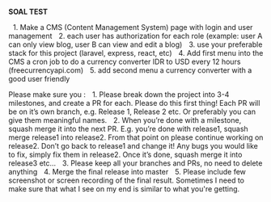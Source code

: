 **SOAL TEST**

 1.⁠ ⁠Make a CMS (Content Management System) page with login and user management
 2.⁠ ⁠each user has authorization for each role (example: user A can only view blog, user B can view and edit a blog)
 3.⁠ ⁠use your preferable stack for this project (laravel, express, react, etc)
 4.⁠ ⁠Add first menu into the CMS a cron job to do a currency converter IDR to USD every 12 hours (freecurrencyapi.com)
 5.⁠ ⁠add second menu a currency converter with a good user friendly

Please make sure you : 
 1.⁠ ⁠Please break down the project into 3-4 milestones, and create a PR for each. Please do this first thing! Each PR will be on it’s own branch, e.g. Release 1, Release 2 etc. Or preferably you can give them meaningful names.
 2.⁠ ⁠When you’re done with a milestone, squash merge it into the next PR. E.g. you’re done with release1, squash merge release1 into release2. From that point on please continue working on release2. Don’t go back to release1 and change it! Any bugs you would like to fix, simply fix them in release2. Once it’s done, squash merge it into release3 etc…
 3.⁠ ⁠Please keep all your branches and PRs, no need to delete anything
 4.⁠ ⁠Merge the final release into master
 5.⁠ ⁠⁠Please include few screenshot or screen recording of the final result. Sometimes I need to make sure that what I see on my end is similar to what you're getting.
